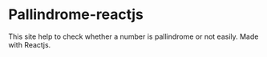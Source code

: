 # Pallindrome-reactjs
This site help to check whether a number is pallindrome or not easily. Made with Reactjs.
